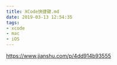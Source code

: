 ```yaml
---
title: XCode快捷键.md
date: 2019-03-13 12:54:35
tags:
- xcode
- mac
- iOS
---
```


https://www.jianshu.com/p/4dd914b93555
